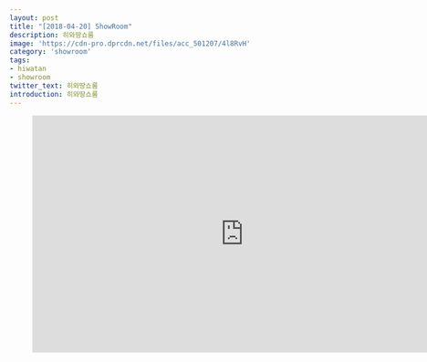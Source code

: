 ```yaml
---
layout: post
title: "[2018-04-20] ShowRoom"
description: 히와땅쇼룸
image: 'https://cdn-pro.dprcdn.net/files/acc_501207/4l8RvH'
category: 'showroom'
tags:
- hiwatan
- showroom
twitter_text: 히와땅쇼룸
introduction: 히와땅쇼룸
---
```

<figure class="video_container">
<iframe width="740" height="416" src="https://serviceapi.nmv.naver.com/flash/convertIframeTag.nhn?vid=94F565038BADF3364CF18880C6DFA2B1982A&outKey=V127755edd0761924d87004cc676647dae467cb9d804ff325fb7904cc676647dae467" frameborder="no" scrolling="no" webkitallowfullscreen mozallowfullscreen allowfullscreen></iframe>
</figure>

